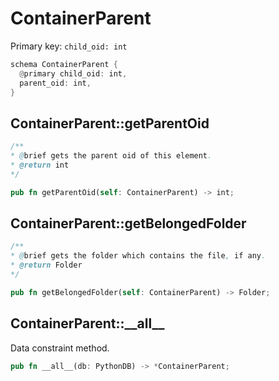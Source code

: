 # ContainerParent

Primary key: `child_oid: int`

```rust
schema ContainerParent {
  @primary child_oid: int,
  parent_oid: int,
}
```
## ContainerParent::getParentOid

```java
/**
* @brief gets the parent oid of this element.
* @return int
*/
```
```rust
pub fn getParentOid(self: ContainerParent) -> int;
```
## ContainerParent::getBelongedFolder

```java
/**
* @brief gets the folder which contains the file, if any.
* @return Folder 
*/
```
```rust
pub fn getBelongedFolder(self: ContainerParent) -> Folder;
```
## ContainerParent::\_\_all\_\_

Data constraint method.

```rust
pub fn __all__(db: PythonDB) -> *ContainerParent;
```
